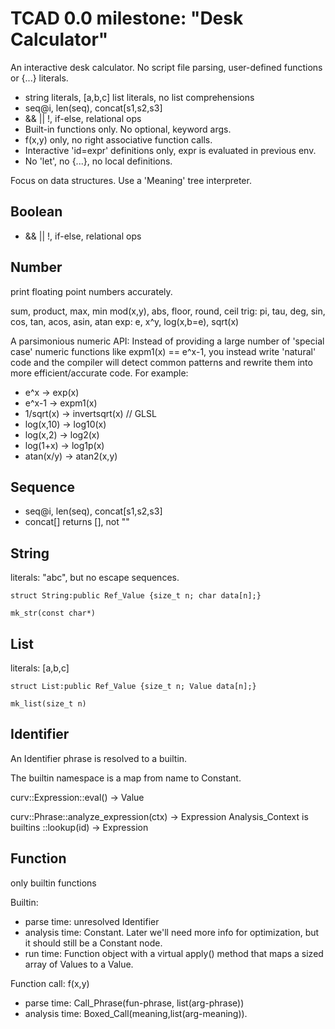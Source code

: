 # TCAD 0.0 milestone: "Desk Calculator"

An interactive desk calculator.
No script file parsing, user-defined functions or {...} literals.

* string literals, [a,b,c] list literals, no list comprehensions
* seq@i, len(seq), concat[s1,s2,s3]
* && || !, if-else, relational ops
* Built-in functions only. No optional, keyword args.
* f(x,y) only, no right associative function calls.
* Interactive 'id=expr' definitions only, expr is evaluated in previous env.
*  No 'let', no {...}, no local definitions.

Focus on data structures.
Use a 'Meaning' tree interpreter.

## Boolean
* && || !, if-else, relational ops

## Number
print floating point numbers accurately.

sum, product, max, min
mod(x,y), abs, floor, round, ceil
trig: pi, tau, deg, sin, cos, tan, acos, asin, atan
exp: e, x^y, log(x,b=e), sqrt(x)

A parsimonious numeric API:
Instead of providing a large number of 'special case' numeric functions
like expm1(x) == e^x-1, you instead write 'natural' code and the compiler
will detect common patterns and rewrite them into more efficient/accurate
code. For example:
* e^x -> exp(x)
* e^x-1 -> expm1(x)
* 1/sqrt(x) -> invertsqrt(x) // GLSL
* log(x,10) -> log10(x)
* log(x,2) -> log2(x)
* log(1+x) -> log1p(x)
* atan(x/y) -> atan2(x,y)

## Sequence
* seq@i, len(seq), concat[s1,s2,s3]
* concat[] returns [], not ""

## String
literals: "abc", but no escape sequences.

`struct String:public Ref_Value {size_t n; char data[n];}`

`mk_str(const char*)`

## List
literals: [a,b,c]

`struct List:public Ref_Value {size_t n; Value data[n];}`

`mk_list(size_t n)`

## Identifier
An Identifier phrase is resolved to a builtin.

The builtin namespace is a map from name to Constant.

curv::Expression::eval() -> Value

curv::Phrase::analyze_expression(ctx) -> Expression
Analysis_Context is builtins
::lookup(id) -> Expression

## Function
only builtin functions

Builtin:
* parse time: unresolved Identifier
* analysis time: Constant. Later we'll need more info for optimization,
  but it should still be a Constant node.
* run time: Function object with a virtual apply() method that
  maps a sized array of Values to a Value.

Function call: f(x,y)
* parse time: Call_Phrase(fun-phrase, list(arg-phrase))
* analysis time: Boxed_Call(meaning,list(arg-meaning)).
